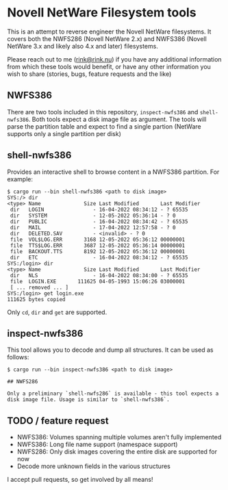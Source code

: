 # Novell NetWare Filesystem tools

This is an attempt to reverse engineer the Novell NetWare filesystems. It covers both the NWFS286 (Novell NetWare 2.x) and NWFS386 (Novell NetWare 3.x and likely also 4.x and later) filesystems.

Please reach out to me (rink@rink.nu) if you have any additional information from which these tools would benefit, or have any other information you wish to share (stories, bugs, feature requests and the like)

## NWFS386

There are two tools included in this repository, `inspect-nwfs386` and `shell-nwfs386`. Both tools expect a disk image file as argument. The tools will parse the partition table and expect to find a single partion (NetWare supports only a single partition per disk)

## shell-nwfs386

Provides an interactive shell to browse content in a NWFS386 partition. For example:

```
$ cargo run --bin shell-nwfs386 <path to disk image>
SYS:/> dir
<type> Name              Size Last Modified       Last Modifier
 dir   LOGIN                - 16-04-2022 08:34:12 - ? 65535
 dir   SYSTEM               - 12-05-2022 05:36:14 - ? 0
 dir   PUBLIC               - 16-04-2022 08:34:42 - ? 65535
 dir   MAIL                 - 17-04-2022 12:57:58 - ? 0
 dir   DELETED.SAV          - <invalid> - ? 0
 file  VOL$LOG.ERR       3168 12-05-2022 05:36:12 00000001
 file  TTS$LOG.ERR       3687 12-05-2022 05:36:14 00000001
 file  BACKOUT.TTS       8192 12-05-2022 05:36:12 00000001
 dir   ETC                  - 16-04-2022 08:34:12 - ? 65535
SYS:/login> dir
<type> Name              Size Last Modified       Last Modifier
 dir   NLS                  - 16-04-2022 08:34:00 - ? 65535
 file  LOGIN.EXE       111625 04-05-1993 15:06:26 03000001
 [ ... removed ... ]
SYS:/login> get login.exe
111625 bytes copied
```

Only `cd`, `dir` and `get` are supported.

## inspect-nwfs386

This tool allows you to decode and dump all structures. It can be used as follows:

```
$ cargo run --bin inspect-nwfs386 <path to disk image>

## NWFS286

Only a preliminary `shell-nwfs286` is available - this tool expects a disk image file. Usage is similar to `shell-nwfs386`.

```

## TODO / feature request

* NWFS386: Volumes spanning multiple volumes aren't fully implemented
* NWFS386: Long file name support (namespace support)
* NWFS286: Only disk images covering the entire disk are supported for now
* Decode more unknown fields in the various structures

I accept pull requests, so get involved by all means!
